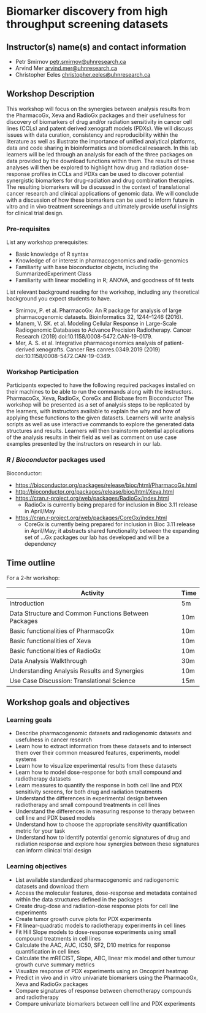 # Biomarker discovery from high throughput screening datasets

## Instructor(s) name(s) and contact information

* Petr Smirnov <petr.smirnov@uhnresearch.ca>
* Arvind Mer <arvind.mer@uhnresearch.ca>
* Christopher Eeles <christopher.eeles@uhnresearch.ca>


## Workshop Description

This workshop will focus on the synergies between analysis results from the PharmacoGx, Xeva and RadioGx packages and their usefulness for discovery of biomarkers of drug and/or radiation sensitivity in cancer cell lines (CCLs) and patent derived xenograft models (PDXs). We will discuss issues with data curation, consistency and reproducibility within the literature as well as illustrate the importance of unified analytical platforms, data and code sharing in bioinformatics and biomedical research. In this lab learners will be led through an analysis for each of the three packages on data provided by the download functions within them. The results of these analyses will then be explored to highlight how drug and radiation dose-response profiles in CCLs and PDXs can be used to discover potential synergistic biomarkers for drug-radiation and drug combination therapies. The resulting biomarkers will be discussed in the context of translational cancer research and clinical applications of genomic data. We will conclude with a discussion of how these biomarkers can be used to inform future in vitro and in vivo treatment screenings and ultimately provide useful insights for clinical trial design. 

### Pre-requisites

List any workshop prerequisites:
* Basic knowledge of R syntax
* Knowledge of or interest in pharmacogenomics and radio-genomics
* Familiarity with base bioconductor objects, including the SummarizedExperiment Class
* Familiarity with linear modelling in R; ANOVA, and goodness of fit tests


List relevant background reading for the workshop, including any
theoretical background you expect students to have.

*  Smirnov, P. et al. PharmacoGx: An R package for analysis of large pharmacogenomic datasets. Bioinformatics 32, 1244–1246 (2016).
* Manem, V. SK. et al. Modeling Cellular Response in Large-Scale Radiogenomic Databases to Advance Precision Radiotherapy. Cancer Research (2019) doi:10.1158/0008-5472.CAN-19-0179.
* Mer, A. S. et al. Integrative pharmacogenomics analysis of patient-derived xenografts. Cancer Res canres.0349.2019 (2019) doi:10.1158/0008-5472.CAN-19-0349.




### Workshop Participation

Participants expected to have the following required packages installed on their machines to be able to run the commands along with the instructors.
PharmacoGx,  Xeva, RadioGx, CoreGx and Biobase from Bioconductor
The workshop will be presented as a set of analysis steps to be replicated by the learners, with instructors available to explain the why and how of applying these functions to the given datasets. Learners will write analysis scripts as well as use interactive commands to explore the generated data structures and results. Learners will then brainstorm potential applications of the analysis results in their field as well as comment on use case examples presented by the instructors on research in our lab.

### _R_ / _Bioconductor_ packages used

Bioconductor:
* https://bioconductor.org/packages/release/bioc/html/PharmacoGx.html
* http://bioconductor.org/packages/release/bioc/html/Xeva.html 
* https://cran.r-project.org/web/packages/RadioGx/index.html 
  * RadioGx is currently being prepared for inclusion in Bioc 3.11 release in April/May
* https://cran.r-project.org/web/packages/CoreGx/index.html
  * CoreGx is currently being prepared for inclusion in Bioc 3.11 release in April/May; it abstracts shared functionality between the expanding set of ...Gx packages our lab has developed and will be a dependency

## Time outline

For a 2-hr workshop:

| Activity                                    | Time |
|---------------------------------------------|------|
| Introduction                                                | 5m   |
| Data Structure and Common Functions Between Packages     | 10m |
| Basic functionalities of PharmacoGx                     | 10m |
| Basic functionalities of Xeva                     | 10m |
| Basic functionalities of RadioGx                     | 10m |
| Data Analysis Walkthrough                         | 30m |
| Understanding Analysis Results and Synergies            | 10m |
| Use Case Discussion: Translational Science             | 15m |


## Workshop goals and objectives

### Learning goals

* Describe pharmacogenomic datasets and radiogenomic datasets and usefulness in cancer research
* Learn how to extract information from these datasets and to intersect them over their common measured features, experiments, model systems 
* Learn how to visualize experimental results from these datasets 
* Learn how to model dose-response for both small compound and radiotherapy datasets
* Learn measures to quantify the response in both cell line and PDX sensitivity screens, for both drug and radiation treatments
* Understand the differences in experimental design between radiotherapy and small compound treatments in cell lines
* Understand the differences in measuring response to therapy between cell line and PDX based models
* Understand how to choose the appropriate sensitivity quantification metric for your task 
* Understand how to identify potential genomic signatures of drug and radiation response and explore how synergies between these signatures can inform clinical trial design

### Learning objectives

* List available standardized pharmacogenomic and radiogenomic datasets and download them
* Access the molecular features, dose-response and metadata contained within the data structures defined in the packages
* Create drug-dose and radiation-dose response plots for cell line experiments
* Create tumor growth curve plots for PDX experiments
* Fit linear-quadratic models to radiotherapy experiments in cell lines
* Fit Hill Slope models to dose-response experiments using small compound treatments in cell lines
* Calculate the AAC, AUC, IC50, SF2, D10 metrics for response quantification in cell lines
* Calculate the mRECIST, Slope, ABC, linear mix model and other tumour growth curve summary metrics
* Visualize response of PDX experiments using an Oncoprint heatmap
* Predict in vivo and in vitro univariate biomarkers using the PharmacoGx, Xeva and RadioGx packages
* Compare signatures of response between chemotherapy compounds and radiotherapy
* Compare univariate biomarkers between cell line and PDX experiments
